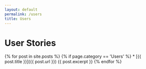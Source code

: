 ```yaml
---
layout: default
permalink: /users
title: Users
---
```


# User Stories
      
{% for post in site.posts %}
      {% if page.category == 'Users' %}
        * [{{ post.title }}]({{ post.url }})
          {{ post.excerpt }}
{% endfor %}
